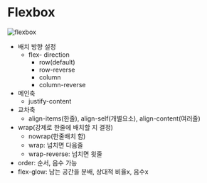 # Flexbox

![flexbox](C:\Users\JIHYUN\TIL\web\css\flexbox.JPG)

- 배치 방향 설정
  - flex- direction
    - row(default)
    - row-reverse
    - column
    - column-reverse
- 메인축
  - justify-content
- 교차축
  - align-items(한줄), align-self(개별요소), align-content(여러줄)
- wrap(강제로 한줄에 배치할 지 결정)
  - nowrap(한줄배치 함)
  - wrap: 넘치면 다음줄
  - wrap-reverse: 넘치면 윗줄
- order: 순서, 음수 가능
- flex-glow: 남는 공간을 분배, 상대적 비율x, 음수x

